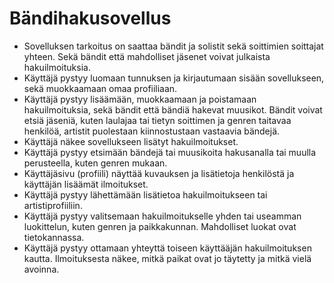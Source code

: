# Bändihakusovellus

*    Sovelluksen tarkoitus on saattaa bändit ja solistit sekä soittimien soittajat yhteen. Sekä bändit että mahdolliset jäsenet voivat julkaista hakuilmoituksia.
*    Käyttäjä pystyy luomaan tunnuksen ja kirjautumaan sisään sovellukseen, sekä muokkaamaan omaa profiiliaan.
*    Käyttäjä pystyy lisäämään, muokkaamaan ja poistamaan hakuilmoituksia, sekä bändit että bändiä hakevat muusikot. Bändit voivat etsiä jäseniä, kuten laulajaa tai tietyn soittimen ja genren taitavaa henkilöä, artistit puolestaan kiinnostustaan vastaavia bändejä.
*    Käyttäjä näkee sovellukseen lisätyt hakuilmoitukset.
*    Käyttäjä pystyy etsimään bändejä tai muusikoita hakusanalla tai muulla perusteella, kuten genren mukaan.
*    Käyttäjäsivu (profiili) näyttää kuvauksen ja lisätietoja henkilöstä ja käyttäjän lisäämät ilmoitukset.
*    Käyttäjä pystyy lähettämään lisätietoa hakuilmoitukseen tai artistiprofiiliin.
*    Käyttäjä pystyy valitsemaan hakuilmoitukselle yhden tai useamman luokittelun, kuten genren ja paikkakunnan. Mahdolliset luokat ovat tietokannassa.
*    Käyttäjä pystyy ottamaan yhteyttä toiseen käyttääjän hakuilmoituksen kautta. Ilmoituksesta näkee, mitkä paikat ovat jo täytetty ja mitkä vielä avoinna.
